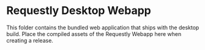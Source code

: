 # Requestly Desktop Webapp

This folder contains the bundled web application that ships with the desktop build.
Place the compiled assets of the Requestly Webapp here when creating a release.
